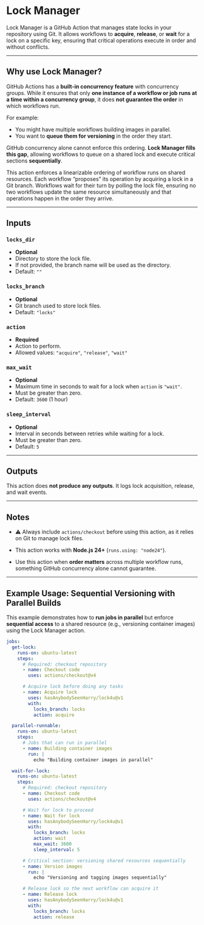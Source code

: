 # Lock Manager

Lock Manager is a GitHub Action that manages state locks in your repository using Git. It allows workflows to **acquire**, **release**, or **wait** for a lock on a specific key, ensuring that critical operations execute in order and without conflicts.

---

## Why use Lock Manager?

GitHub Actions has a **built-in concurrency feature** with concurrency groups. While it ensures that only **one instance of a workflow or job runs at a time within a concurrency group**, it does **not guarantee the order** in which workflows run.

For example:

- You might have multiple workflows building images in parallel.
- You want to **queue them for versioning** in the order they start.

GitHub concurrency alone cannot enforce this ordering. **Lock Manager fills this gap**, allowing workflows to queue on a shared lock and execute critical sections **sequentially**.

This action enforces a linearizable ordering of workflow runs on shared resources. Each workflow “proposes” its operation by acquiring a lock in a Git branch. Workflows wait for their turn by polling the lock file, ensuring no two workflows update the same resource simultaneously and that operations happen in the order they arrive.

---

## Inputs

### `locks_dir`

- **Optional**
- Directory to store the lock file.
- If not provided, the branch name will be used as the directory.
- Default: `""`

### `locks_branch`

- **Optional**
- Git branch used to store lock files.
- Default: `"locks"`

### `action`

- **Required**
- Action to perform.
- Allowed values: `"acquire"`, `"release"`, `"wait"`

### `max_wait`

- **Optional**
- Maximum time in seconds to wait for a lock when `action` is `"wait"`.
- Must be greater than zero.
- Default: `3600` (1 hour)

### `sleep_interval`

- **Optional**
- Interval in seconds between retries while waiting for a lock.
- Must be greater than zero.
- Default: `5`

---

## Outputs

This action does **not produce any outputs**. It logs lock acquisition, release, and wait events.

---

## Notes

- ⚠️ Always include `actions/checkout` before using this action, as it relies on Git to manage lock files.

- This action works with **Node.js 24+** (`runs.using: "node24"`).

- Use this action when **order matters** across multiple workflow runs, something GitHub concurrency alone cannot guarantee.

---

## Example Usage: Sequential Versioning with Parallel Builds

This example demonstrates how to **run jobs in parallel** but enforce **sequential access** to a shared resource (e.g., versioning container images) using the Lock Manager action.

```yaml
jobs:
  get-lock:
    runs-on: ubuntu-latest
    steps:
      # Required: checkout repository
      - name: Checkout code
        uses: actions/checkout@v4

      # Acquire lock before doing any tasks
      - name: Acquire lock
        uses: hasAnybodySeenHarry/lock4u@v1
        with:
          locks_branch: locks
          action: acquire

  parallel-runnable:
    runs-on: ubuntu-latest
    steps:
      # Jobs that can run in parallel
      - name: Building container images
        run: |
          echo "Building container images in parallel"

  wait-for-lock:
    runs-on: ubuntu-latest
    steps:
      # Required: checkout repository
      - name: Checkout code
        uses: actions/checkout@v4

      # Wait for lock to proceed
      - name: Wait for lock
        uses: hasAnybodySeenHarry/lock4u@v1
        with:
          locks_branch: locks
          action: wait
          max_wait: 3600
          sleep_interval: 5

      # Critical section: versioning shared resources sequentially
      - name: Version images
        run: |
          echo "Versioning and tagging images sequentially"

      # Release lock so the next workflow can acquire it
      - name: Release lock
        uses: hasAnybodySeenHarry/lock4u@v1
        with:
          locks_branch: locks
          action: release
```

